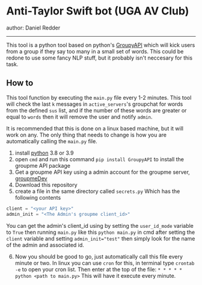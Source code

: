 # Anti-Taylor Swift bot (UGA AV Club)
author: Daniel Redder

----
This tool is a python tool based on python's [GroupyAPI](https://pypi.org/project/GroupyAPI/) which will kick users from a group if they say too many in a small set of words. This could be redone to use some fancy NLP stuff, but it probably isn't neccesary for this task.

## How to

This tool function by executing the `main.py` file every 1-2 minutes. This tool will check the last `k` messages in `active_servers`'s groupchat for words from the defined `sus` list, and if the number of these words are greater or equal to `words` then it will remove the user and notify `admin`. 

 It is recommended that this is done on a linux based machine, but it will work on any. The only thing that needs to change is how you are automatically calling the `main.py` file.

 1. install [python](https://www.python.org/downloads/) 3.8 or 3.9
 2. open `cmd` and run this command `pip install GroupyAPI` to install the groupme API package
 3. Get a groupme API key using a admin account for the groupme server, [groupmeDev](https://dev.groupme.com/)
 4. Download this repository
 5. create a file in the same directory called `secrets.py` Which has the following contents
 ```py
 client = "<your API key>"
 admin_init = "<The Admin's groupme client_id>"
```
You can get the admin's client_id using by setting the `user_id_mode` variable to `True` then running `main.py` like this `python main.py` in cmd after setting the `client` variable and setting `admin_init="test"` then simply look for the name of the admin and associated id. 

6. Now you should be good to go, just automatically call this file every minute or two. In linux you can use `cron` for this, in terminal type `crontab -e` to open your cron list. Then enter at the top of the file:
```* * * * * python <path to main.py>``` 
This will have it execute every minute. 
